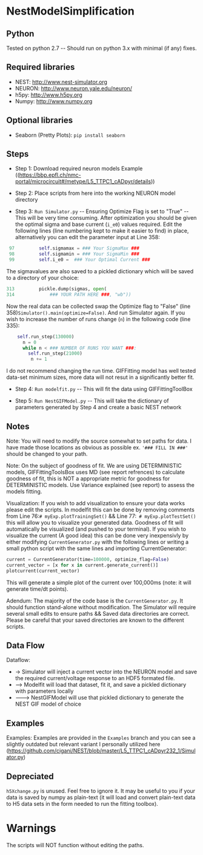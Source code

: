 # NestModelSimplification

## Python
Tested on python 2.7 -- Should run on python 3.x with minimal (if any) fixes.

## Required libraries
* NEST: http://www.nest-simulator.org
* NEURON: http://www.neuron.yale.edu/neuron/
* h5py: http://www.h5py.org
* Numpy: http://www.numpy.org

## Optional libraries
* Seaborn (Pretty Plots): `pip install seaborn`

## Steps
* Step 1: Download required neuron models Example ((https://bbp.epfl.ch/nmc-portal/microcircuit#/metype/L5_TTPC1_cADpyr/details))

* Step 2: Place scripts from here into the working NEURON model directory

* Step 3: `Run Simulator.py` -- Ensuring Optimize Flag is set to "True" -- This will be very time consuming. After optimization you should be given the optimal sigma and base current (`i_e0`) values required. Edit the following lines (line numbering kept to make it easier to find) in place, alternatively you can edit the parameter input at Line 358:
```Python
 97         self.sigmamax = ### Your SigmaMax ###                                                   
 98         self.sigmamin = ### Your SigmaMin ###                                                  
 99         self.i_e0 =  ### Your Optimal Current ###           
```
The sigmavalues are also saved to a pickled dictionary which will be saved to a directory of your choice: 
```Python
313         pickle.dump(sigmas, open(                                               
314             ### YOUR PATH HERE ###, "wb"))
```
Now the real data can be collected swap the Optimize flag to "False" (line 358)`Simulator().main(optimize=False)`. And run Simulator again. If you wish to increase the number of runs change (`n`) in the following code (line 335): 
```Python
    self.run_step(130000)
      n = 0
      while n < ### NUMBER OF RUNS YOU WANT ###:
        self.run_step(21000)
         n += 1
 ```
I do not recommend changing the run time. GIFFitting model has well tested data-set minimum sizes, more data will not resut in a significantly better fit.

* Step 4: `Run modelfit.py` -- This will fit the data using GIFFittingToolBox 

* Step 5: `Run NestGIFModel.py` -- This will take the dictionary of parameters generated by Step 4 and create a basic NEST network

## Notes
Note: You will need to modify the source somewhat to set paths for data. I have made those locations as obvious as possible ex. `'### FILL IN ###'` should be changed to your path. 

Note: On the subject of goodness of fit. We are using DETERMINISTIC models, GIFFittingToolsBox uses MD (see report refrences) to calculate goodness of fit, this is NOT a appropriate metric for goodness for DETERMINISTIC models. Use Variance explained (see report) to assess the models fitting.  

Visualization: If you wish to add visualization to ensure your data works please edit the scripts. In modelfit this can be done by removing comments from Line 76:`# myExp.plotTrainingSet()` && Line 77:` # myExp.plotTestSet()` this will allow you to visualize your generated data. Goodness of fit will automatically be visualized (and pushed to your terminal). If you wish to visualize the current (A good idea) this can be done very inexpensivly by either modifying `CurrentGenerator.py` with the following lines or writing a small python script with the same lines and importing CurrentGenerator:
```python
current = CurrentGenerator(time=100000, optimize_flag=False)                         
current_vector = [x for x in current.generate_current()]                                         
plotcurrent(current_vector)
```
This will generate a simple plot of the current over 100,000ms (note: it will generate time/dt points).

Adendum: The majority of the code base is the `CurrentGenerator.py`. It should function stand-alone without modification. The Simulator will require several small edits to ensure paths && Saved data directories are correct. Please be careful that your saved directories are known to the different scripts.

## Data Flow

Dataflow:
* -> Simulator will inject a current vector into the NEURON model and save the required current/voltage response to an HDF5 formated file.
* --> Modelfit will load that dataset, fit it, and save a pickled dictionary with parameters locally
* ---> NestGIFModel will use that pickled dictionary to generate the NEST GIF model of choice 

## Examples

Examples: Examples are provided in the `Examples` branch and you can see a slightly outdated but relevant variant I personally utilized here (https://github.com/cigani/NEST/blob/master/L5_TTPC1_cADpyr232_1/Simulator.py)

## Depreciated

`h5Xchange.py` is unused. Feel free to ignore it. It may be useful to you if your data is saved by numpy as plain-text (it will load and convert plain-text data to H5 data sets in the form needed to run the fitting toolbox).

# Warnings

The scripts will NOT function without editing the paths.
